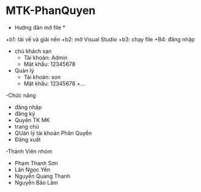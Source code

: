 # MTK-PhanQuyen


* Hướng đãn mở file *

+b1: tải về và giải nến
+b2: mở Visual Studio
+b3: chạy file 
+B4: đăng nhập 
+ chủ khách sạn
  + Tài khoản: Admin 
  + Mật khẩu: 12345678
+ Quản lý
  + Tài khoản: son
  + Mật khẩu: 12345678
+...

-Chức năng 
+ đăng nhập 
+ đăng ký
+ Quyên TK MK
+ trang chủ 
+ QUản lý tài khoản Phân Quyền
+ Đăng xuất

-Thành Viên nhóm
+ Phạm Thanh Sơn
+ Lân Ngọc Yến
+ Nguyễn Quang Thanh
+ Nguyễn Bảo Lâm
